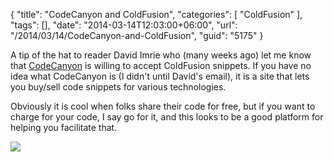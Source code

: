 {
	"title": "CodeCanyon and ColdFusion",
	"categories": [
		"ColdFusion"
	],
	"tags": [],
	"date": "2014-03-14T12:03:00+06:00",
	"url": "/2014/03/14/CodeCanyon-and-ColdFusion",
	"guid": "5175"
}

<p>
A tip of the hat to reader David Imrie who (many weeks ago) let me know that <a href="http://codecanyon.net/">CodeCanyon</a> is willing to accept ColdFusion snippets. If you have no idea what CodeCanyon is (I didn't until David's email), it is a site that lets you buy/sell code snippets for various technologies.
</p>
<!--more-->
<p>
Obviously it is cool when folks share their code for free, but if you want to charge for your code, I say go for it, and this looks to be a good platform for helping you facilitate that.
</p>

<p>
<img src="http://www.raymondcamden.com/images/Screen Shot 2014-03-14 at 10.59.58.png" />
</p>